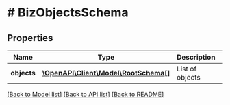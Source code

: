 # # BizObjectsSchema

## Properties

Name | Type | Description | Notes
------------ | ------------- | ------------- | -------------
**objects** | [**\OpenAPI\Client\Model\RootSchema[]**](RootSchema.md) | List of objects | [optional]

[[Back to Model list]](../../README.md#models) [[Back to API list]](../../README.md#endpoints) [[Back to README]](../../README.md)
